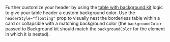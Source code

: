 Further customize your header by using the [table with background kit](https://playbook.powerapp.cloud/kits/table/react#table-with-background-kit) logic to give your table header a custom background color. Use the `headerStyle="floating"` prop to visually nest the borderless table within a card or collapsible with a matching background color (the `backgroundColor` passed to Background kit should match the `backgroundColor` for the element in which it is nested).